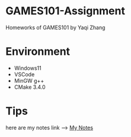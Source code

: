 # GAMES101-Assignment
Homeworks of GAMES101 by Yaqi Zhang
# Environment
* Windows11
* VSCode
* MinGW g++
* CMake 3.4.0
# Tips
here are my notes link --> [My Notes](https://web.goodnotes.com/s/F9bcIrQtD2cMwAfhshDc7D)

